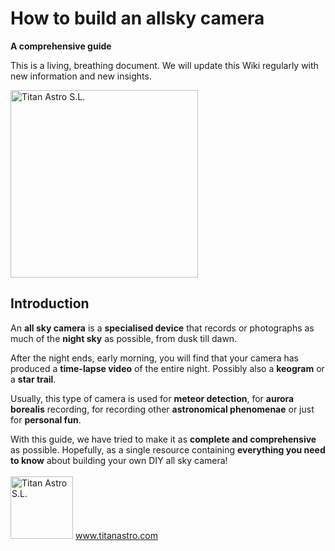 # How to build an allsky camera

**A comprehensive guide**  

This is a living, breathing document. We will update this Wiki regularly with new information and new insights.

<IMG SRC="https://i0.wp.com/titanastro.com/wp-content/uploads/2018/10/Titan-Astro-color-logo-R-white-2025-1.png" width="300" alt="Titan Astro S.L.">

## Introduction

An **all sky camera** is a **specialised device** that records or photographs as much of the **night sky** as possible, from dusk till dawn.

After the night ends, early morning, you will find that your camera has produced a **time-lapse video** of the entire night. Possibly also a **keogram** or a **star trail**.

Usually, this type of camera is used for **meteor detection**, for **aurora borealis** recording, for recording other **astronomical phenomenae** or just for **personal fun**.

With this guide, we have tried to make it as **complete and comprehensive** as possible. Hopefully, as a single resource containing **everything you need to know** about building your own DIY all sky camera!
<br/>
<br/>
<IMG SRC="https://i0.wp.com/titanastro.com/wp-content/uploads/2018/10/Titan-Astro-color-logo-R-white-2025-1.png" Alt="Titan Astro S.L." width="100">
www.titanastro.com
